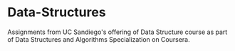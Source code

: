 # Data-Structures
Assignments from UC Sandiego's offering of Data Structure course as part of Data Structures and Algorithms Specialization on Coursera.
